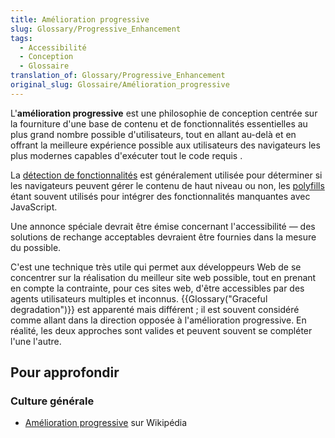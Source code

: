 ```yaml
---
title: Amélioration progressive
slug: Glossary/Progressive_Enhancement
tags:
  - Accessibilité
  - Conception
  - Glossaire
translation_of: Glossary/Progressive_Enhancement
original_slug: Glossaire/Amélioration_progressive
---
```

L'**amélioration progressive** est une philosophie de conception centrée sur la fourniture d'une base de contenu et de fonctionnalités essentielles au plus grand nombre possible d'utilisateurs, tout en allant au-delà et en offrant la meilleure expérience possible aux utilisateurs des navigateurs les plus modernes capables d'exécuter tout le code requis .

La [détection de fonctionnalités](/fr/docs/Learn/Tools_and_testing/Cross_browser_testing/Feature_detection) est généralement utilisée pour déterminer si les navigateurs peuvent gérer le contenu de haut niveau ou non, les [polyfills](/fr/docs/Glossaire/Polyfill) étant souvent utilisés pour intégrer des fonctionnalités manquantes avec JavaScript.

Une annonce spéciale devrait être émise concernant l'accessibilité — des solutions de rechange acceptables devraient être fournies dans la mesure du possible.

C'est une technique très utile qui permet aux développeurs Web de se concentrer sur la réalisation du meilleur site web possible, tout en prenant en compte la contrainte, pour ces sites web, d'être accessibles par des agents utilisateurs multiples et inconnus. {{Glossary("Graceful degradation")}} est apparenté mais différent ; il est souvent considéré comme allant dans la direction opposée à l'amélioration progressive. En réalité, les deux approches sont valides et peuvent souvent se compléter l'une l'autre.

## Pour approfondir

### Culture générale

- [Amélioration progressive](https://fr.wikipedia.org/wiki/Am%C3%A9lioration_progressive) sur Wikipédia
